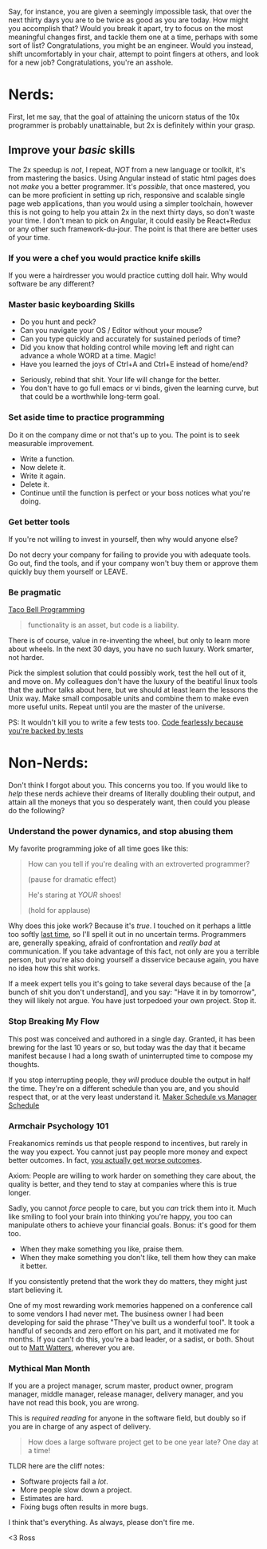 Say, for instance, you are given a seemingly impossible task, that over the next thirty days you are to be twice as good as you are today. How might you accomplish that? Would you break it apart, try to focus on the most meaningful changes first, and tackle them one at a time, perhaps with some sort of list? Congratulations, you might be an engineer. Would you instead, shift uncomfortably in your chair, attempt to point fingers at others, and look for a new job? Congratulations, you're an asshole.

# Nerds:

First, let me say, that the goal of attaining the unicorn status of the 10x programmer is probably unattainable, but 2x is definitely within your grasp.

## Improve your _basic_ skills

The 2x speedup is *not*, I repeat, *NOT* from a new language or toolkit, it's from mastering the basics. Using Angular instead of static html pages does not _make_ you a better programmer. It's _possible_, that once mastered, you can be more proficient in setting up rich, responsive and scalable single page web applications, than you would using a simpler toolchain, however this is not going to help you attain 2x in the next thirty days, so don't waste your time. I don't mean to pick on Angular, it could easily be React+Redux or any other such framework-du-jour. The point is that there are better uses of your time.

### If you were a chef you would practice knife skills

If you were a hairdresser you would practice cutting doll hair. Why would software be any different?

### Master basic keyboarding Skills

* Do you hunt and peck?
* Can you navigate your OS / Editor without your mouse?
* Can you type quickly and accurately for sustained periods of time?
* Did you know that holding control while moving left and right can advance a whole WORD at a time. Magic!
* Have you learned the joys of Ctrl+A and Ctrl+E instead of home/end?
- Seriously, rebind that shit. Your life will change for the better.
- You don't have to go full emacs or vi binds, given the learning curve, but that could be a worthwhile long-term goal.

### Set aside time to practice programming

Do it on the company dime or not that's up to you. The point is to seek measurable improvement.

- Write a function.
- Now delete it.
- Write it again.
- Delete it.
- Continue until the function is perfect or your boss notices what you're doing.

### Get better tools

If you're not willing to invest in yourself, then why would anyone else?

Do not decry your company for failing to provide you with adequate tools. Go out, find the tools, and if your company won't buy them or approve them quickly buy them yourself or LEAVE.

### Be pragmatic

[Taco Bell Programming](http://widgetsandshit.com/teddziuba/2010/10/taco-bell-programming.html)

> functionality is an asset, but code is a liability.

There is of course, value in re-inventing the wheel, but only to learn more about wheels. In the next 30 days, you have no such luxury. Work smarter, not harder.

Pick the simplest solution that could possibly work, test the hell out of it, and move on. My colleagues don't have the luxury of the beatiful linux tools that the author talks about here, but we should at least learn the lessons the Unix way. Make small composable units and combine them to make even more useful units. Repeat until you are the master of the universe.

PS: It wouldn't kill you to write a few tests too. [Code fearlessly because you're backed by tests](https://smugdeveloper.com/making-your-code-more-testable/)

# Non-Nerds:

Don't think I forgot about you. This concerns you too. If you would like to _help_ these nerds achieve their dreams of literally doubling their output, and attain all the moneys that you so desperately want, then could you please do the following?

### Understand the power dynamics, and stop abusing them

My favorite programming joke of all time goes like this:

> How can you tell if you're dealing with an extroverted programmer?
>
> (pause for dramatic effect)
>
> He's staring at *YOUR* shoes!
>
> (hold for applause)

Why does this joke work? Because it's *true*. I touched on it perhaps a little too softly [last time](http://smugdeveloper.com/dear-business-people), so I'll spell it out in no uncertain terms. Programmers are, generally speaking, afraid of confrontation and *really bad* at communication. If you take advantage of this fact, not only are you a terrible person, but you're also doing yourself a disservice because again, you have no idea how this shit works.

If a meek expert tells you it's going to take several days because of the [a bunch of shit you don't understand], and you say: "Have it in by tomorrow", they will likely not argue. You have just torpedoed your own project. Stop it.

### Stop Breaking My Flow

This post was conceived and authored in a single day. Granted, it has been brewing for the last 10 years or so, but today was the day that it became manifest because I had a long swath of uninterrupted time to compose my thoughts.

If you stop interrupting people, they _will_ produce double the output in half the time. They're on a different schedule than you are, and you should respect that, or at the very least understand it. [Maker Schedule vs Manager Schedule](http://paulgraham.com/makersschedule.html)

### Armchair Psychology 101

Freakanomics reminds us that people respond to incentives, but rarely in the way you expect. You cannot just pay people more money and expect better outcomes. In fact, [you actually get worse outcomes](http://www.ted.com/talks/dan_pink_on_motivation).

Axiom: People are willing to work harder on something they care about, the quality is better, and they tend to stay at companies where this is true longer.

Sadly, you cannot *force* people to care, but you *can* trick them into it. Much like smiling to fool your brain into thinking you're happy, you too can manipulate others to achieve your financial goals. Bonus: it's good for them too.

- When they make something you like, praise them.
- When they make something you don't like, tell them how they can make it better.

If you consistently pretend that the work they do matters, they might just start believing it.

One of my most rewarding work memories happened on a conference call to some vendors I had never met. The business owner I had been developing for said the phrase "They've built us a wonderful tool". It took a handful of seconds and zero effort on his part, and it motivated me for months. If you can't do this, you're a bad leader, or a sadist, or both. Shout out to [Matt Watters](https://www.linkedin.com/in/matt-watters-3b50b85), wherever you are.

### Mythical Man Month

If you are a project manager, scrum master, product owner, program manager, middle manager, release manager, delivery manager, and you have not read this book, you are wrong.

This is _required reading_ for anyone in the software field, but doubly so if you are in charge of any aspect of delivery.

> How does a large software project get to be one year late? One day at a time!

TLDR here are the cliff notes:
- Software projects fail a _lot_.
- More people slow down a project.
- Estimates are hard.
- Fixing bugs often results in more bugs.

I think that's everything. As always, please don't fire me.

<3 Ross